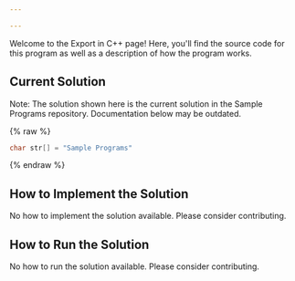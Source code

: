 ```yaml
---

---
```


Welcome to the Export in C++ page! Here, you'll find the source code for this program as well as a description of how the program works.

## Current Solution

Note: The solution shown here is the current solution in the Sample Programs repository. Documentation below may be outdated.

{% raw %}

```C++
char str[] = "Sample Programs"

```

{% endraw %}

## How to Implement the Solution

No how to implement the solution available. Please consider contributing.

## How to Run the Solution

No how to run the solution available. Please consider contributing.